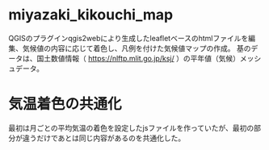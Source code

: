 # miyazaki_kikouchi_map
QGISのプラグインqgis2webにより生成したleafletベースのhtmlファイルを編集、気候値の内容に応じて着色し、凡例を付けた気候値マップの作成。
基のデータは、国土数値情報（ https://nlftp.mlit.go.jp/ksj/ ）の平年値（気候）メッシュデータ。
# 気温着色の共通化
最初は月ごとの平均気温の着色を設定したjsファイルを作っていたが、最初の部分が違うだけであとは同じ内容があるのを共通化した。


